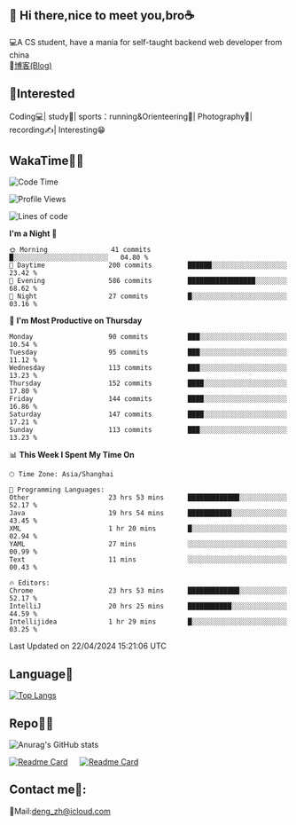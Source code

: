 👋 Hi there,nice to meet you,bro☕
---
💻A CS student, have a mania for self-taught backend web developer from china   
📌[博客(Blog)](https://github.com/HealUP/MyBlog)

 <!-- waka-box start -->
 <!-- waka-box end -->
 
🧲**Interested**
--
Coding💻| study📖| sports：running&Orienteering🏃‍| Photography📸| recording✍️| Interesting😁

WakaTime👨‍💻
---
<!--START_SECTION:waka-->
![Code Time](http://img.shields.io/badge/Code%20Time-1%2C034%20hrs%2022%20mins-blue)

![Profile Views](http://img.shields.io/badge/Profile%20Views-9-blue)

![Lines of code](https://img.shields.io/badge/From%20Hello%20World%20I%27ve%20Written-205.0%20thousand%20lines%20of%20code-blue)

**I'm a Night 🦉** 

```text
🌞 Morning                41 commits          █░░░░░░░░░░░░░░░░░░░░░░░░   04.80 % 
🌆 Daytime                200 commits         ██████░░░░░░░░░░░░░░░░░░░   23.42 % 
🌃 Evening                586 commits         █████████████████░░░░░░░░   68.62 % 
🌙 Night                  27 commits          █░░░░░░░░░░░░░░░░░░░░░░░░   03.16 % 
```
📅 **I'm Most Productive on Thursday** 

```text
Monday                   90 commits          ███░░░░░░░░░░░░░░░░░░░░░░   10.54 % 
Tuesday                  95 commits          ███░░░░░░░░░░░░░░░░░░░░░░   11.12 % 
Wednesday                113 commits         ███░░░░░░░░░░░░░░░░░░░░░░   13.23 % 
Thursday                 152 commits         ████░░░░░░░░░░░░░░░░░░░░░   17.80 % 
Friday                   144 commits         ████░░░░░░░░░░░░░░░░░░░░░   16.86 % 
Saturday                 147 commits         ████░░░░░░░░░░░░░░░░░░░░░   17.21 % 
Sunday                   113 commits         ███░░░░░░░░░░░░░░░░░░░░░░   13.23 % 
```


📊 **This Week I Spent My Time On** 

```text
🕑︎ Time Zone: Asia/Shanghai

💬 Programming Languages: 
Other                    23 hrs 53 mins      █████████████░░░░░░░░░░░░   52.17 % 
Java                     19 hrs 54 mins      ███████████░░░░░░░░░░░░░░   43.45 % 
XML                      1 hr 20 mins        █░░░░░░░░░░░░░░░░░░░░░░░░   02.94 % 
YAML                     27 mins             ░░░░░░░░░░░░░░░░░░░░░░░░░   00.99 % 
Text                     11 mins             ░░░░░░░░░░░░░░░░░░░░░░░░░   00.43 % 

🔥 Editors: 
Chrome                   23 hrs 53 mins      █████████████░░░░░░░░░░░░   52.17 % 
IntelliJ                 20 hrs 25 mins      ███████████░░░░░░░░░░░░░░   44.59 % 
Intellijidea             1 hr 29 mins        █░░░░░░░░░░░░░░░░░░░░░░░░   03.25 % 
```


 Last Updated on 22/04/2024 15:21:06 UTC
<!--END_SECTION:waka-->

Language🚀
---
[![Top Langs](https://github-readme-stats.vercel.app/api/top-langs/?username=HealUP&layout=compact&hide_border=true)](https://github.com/HealUP)

Repo🧑‍💻
---
![Anurag's GitHub stats](https://github-readme-stats.vercel.app/api?username=HealUP&count_private=true&show_icons=true&theme=gruvbox&hide_border=true) 

[![Readme Card](https://github-readme-stats.vercel.app/api/pin/?username=HealUP&repo=InternetEy&theme=transparent)](https://github.com/HealUP/InternetEy) &emsp;
[![Readme Card](https://github-readme-stats.vercel.app/api/pin/?username=HealUP&repo=CampusExperience&theme=transparent)](https://github.com/HealUP/CampusExperience)


Contact me📱:
---
📮Mail:deng_zh@icloud.com  
